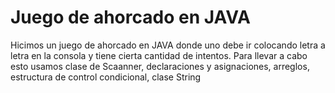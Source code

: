 # Juego de ahorcado en JAVA
Hicimos un juego de ahorcado en JAVA donde uno debe ir colocando letra a letra en la consola y tiene cierta cantidad de intentos. Para llevar a cabo esto usamos clase de Scaanner, declaraciones y asignaciones, arreglos, estructura de control condicional, clase String